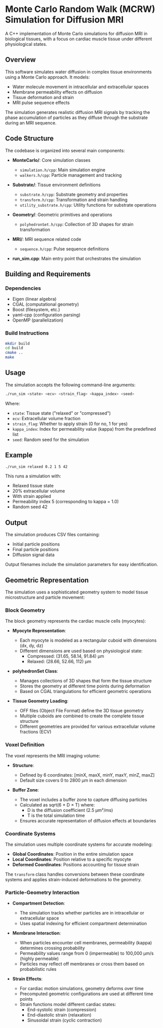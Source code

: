 # Monte Carlo Random Walk (MCRW) Simulation for Diffusion MRI

A C++ implementation of Monte Carlo simulations for diffusion MRI in biological tissues, with a focus on cardiac muscle tissue under different physiological states.

## Overview

This software simulates water diffusion in complex tissue environments using a Monte Carlo approach. It models:

- Water molecule movement in intracellular and extracellular spaces
- Membrane permeability effects on diffusion
- Tissue deformation and strain
- MRI pulse sequence effects

The simulation generates realistic diffusion MRI signals by tracking the phase accumulation of particles as they diffuse through the substrate during an MRI sequence.

## Code Structure

The codebase is organized into several main components:

- **MonteCarlo/**: Core simulation classes
  - `simulation.h/cpp`: Main simulation engine
  - `walkers.h/cpp`: Particle management and tracking
  
- **Substrate/**: Tissue environment definitions
  - `substrate.h/cpp`: Substrate geometry and properties
  - `transform.h/cpp`: Transformation and strain handling
  - `utility_substrate.h/cpp`: Utility functions for substrate operations
  
- **Geometry/**: Geometric primitives and operations
  - `polyhedronSet.h/cpp`: Collection of 3D shapes for strain transformation
  
- **MRI/**: MRI sequence related code
  - `sequence.h/cpp`: Pulse sequence definitions

- **run_sim.cpp**: Main entry point that orchestrates the simulation

## Building and Requirements

### Dependencies

- Eigen (linear algebra)
- CGAL (computational geometry)
- Boost (filesystem, etc.)
- yaml-cpp (configuration parsing)
- OpenMP (parallelization)

### Build Instructions

```bash
mkdir build
cd build
cmake ..
make
```

## Usage

The simulation accepts the following command-line arguments:

```bash
./run_sim <state> <ecv> <strain_flag> <kappa_index> <seed>
```

Where:
- `state`: Tissue state ("relaxed" or "compressed")
- `ecv`: Extracellular volume fraction
- `strain_flag`: Whether to apply strain (0 for no, 1 for yes)
- `kappa_index`: Index for permeability value (kappa) from the predefined list
- `seed`: Random seed for the simulation

## Example

```bash
./run_sim relaxed 0.2 1 5 42
```

This runs a simulation with:
- Relaxed tissue state
- 20% extracellular volume
- With strain applied
- Permeability index 5 (corresponding to kappa = 1.0)
- Random seed 42

## Output

The simulation produces CSV files containing:
- Initial particle positions
- Final particle positions
- Diffusion signal data

Output filenames include the simulation parameters for easy identification.

## Geometric Representation

The simulation uses a sophisticated geometry system to model tissue microstructure and particle movement:

### Block Geometry

The block geometry represents the cardiac muscle cells (myocytes):

- **Myocyte Representation**:
  - Each myocyte is modeled as a rectangular cuboid with dimensions (dx, dy, dz)
  - Different dimensions are used based on physiological state:
    - Compressed: (31.65, 58.14, 91.84) μm
    - Relaxed: (28.66, 52.66, 112) μm

- **polyhedronSet Class**:
  - Manages collections of 3D shapes that form the tissue structure
  - Stores the geometry at different time points during deformation
  - Based on CGAL triangulations for efficient geometric operations

- **Tissue Geometry Loading**:
  - OFF files (Object File Format) define the 3D tissue geometry
  - Multiple cuboids are combined to create the complete tissue structure
  - Different geometries are provided for various extracellular volume fractions (ECV)

### Voxel Definition

The voxel represents the MRI imaging volume:

- **Structure**:
  - Defined by 6 coordinates: [minX, maxX, minY, maxY, minZ, maxZ]
  - Default size covers 0 to 2800 μm in each dimension

- **Buffer Zone**:
  - The voxel includes a buffer zone to capture diffusing particles
  - Calculated as sqrt(6 × D × T) where:
    - D is the diffusion coefficient (2.5 μm²/ms)
    - T is the total simulation time
  - Ensures accurate representation of diffusion effects at boundaries

### Coordinate Systems

The simulation uses multiple coordinate systems for accurate modeling:

- **Global Coordinates**: Position in the entire simulation space
- **Local Coordinates**: Position relative to a specific myocyte
- **Deformed Coordinates**: Positions accounting for tissue strain

The `transform` class handles conversions between these coordinate systems and applies strain-induced deformations to the geometry.

### Particle-Geometry Interaction

- **Compartment Detection**:
  - The simulation tracks whether particles are in intracellular or extracellular space
  - Uses spatial indexing for efficient compartment determination

- **Membrane Interaction**:
  - When particles encounter cell membranes, permeability (kappa) determines crossing probability
  - Permeability values range from 0 (impermeable) to 100,000 μm/s (highly permeable)
  - Particles may reflect off membranes or cross them based on probabilistic rules

- **Strain Effects**:
  - For cardiac motion simulations, geometry deforms over time
  - Precomputed geometric configurations are used at different time points
  - Strain functions model different cardiac states:
    - End-systolic strain (compression)
    - End-diastolic strain (relaxation)
    - Sinusoidal strain (cyclic contraction)
